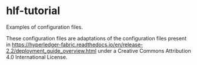 # hlf-tutorial

Examples of configuration files.

These configuration files are adaptations of the configuration files present in https://hyperledger-fabric.readthedocs.io/en/release-2.2/deployment_guide_overview.html  under a Creative Commons Attribution 4.0 International License.
